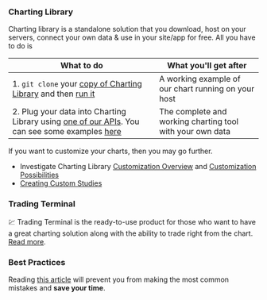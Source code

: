 ### Charting Library

Charting library is a standalone solution that you download, host on your servers, connect your own data & use in your site/app for free. All you have to do is

| What to do | What you'll get after |
|---|---|
|1. `git clone` your [copy of Charting Library](Package-Content.md) and then [run it](Running-Your-Charting-Library.md)|A working example of our chart running on your host|
|2. Plug your data into Charting Library using [one of our APIs](How-To-Connect-My-Data.md). You can see some examples [here](How-To-Connect-My-Data.md#examples)|The complete and working charting tool with your own data|

If you want to customize your charts, then you may go further.

* Investigate Charting Library [Customization Overview](Customization-Overview.md) and [Customization Possibilities](Customization-Use-Cases.md)
* [Creating Custom Studies](Creating-Custom-Studies.md)

### Trading Terminal

:chart: Trading Terminal is the ready-to-use product for those who want to have a great charting solution along with the ability to trade right from the chart. [Read more](Trading-Terminal.md).

### Best Practices

Reading [this article](Best-Practices.md) will prevent you from making the most common mistakes and **save your time**.
